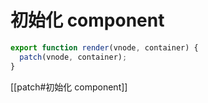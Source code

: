 # 初始化 component

```ts
export function render(vnode, container) {
  patch(vnode, container);
}
```

[[patch#初始化 component]]